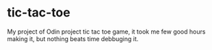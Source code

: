 # tic-tac-toe

My project of Odin project tic tac toe game, it took me few good hours making it, but nothing beats time debbuging it.

